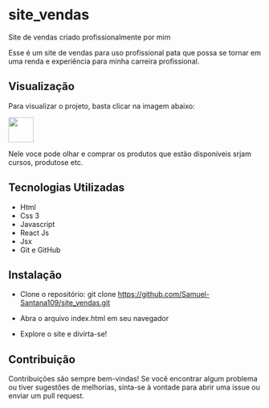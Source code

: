 
# site_vendas
Site de vendas criado profissionalmente por mim 

<p> Esse é um site de vendas para uso profissional pata que possa se tornar em uma renda e experiência para minha carreira profissional.
</p>

## Visualização

<p>Para visualizar o projeto, basta clicar na imagem abaixo: </p>

 <a href="https://samuel-santana109.github.io/site_vendas" target="_blank">
 <img src="https://diagrams.mingrammer.com/img/resources/programming/framework/react.png" width="50" height="50" target="_blank">
 </a>

<p> Nele voce pode olhar e comprar os produtos que estão disponíveis srjam cursos, produtose etc.</p>

 ## Tecnologias Utilizadas

 - Html 
 - Css 3
 - Javascript 
 - React Js
 - Jsx
 - Git e GitHub 
 

 ## Instalação 

 - Clone o repositório: git clone https://github.com/Samuel-Santana109/site_vendas.git

 - Abra o arquivo index.html em seu navegador

 - Explore o site e divirta-se!

## Contribuição 

<p> Contribuições são sempre bem-vindas! Se você encontrar algum problema ou tiver sugestões de melhorias, sinta-se à vontade para abrir uma issue ou enviar um pull request.  </p>
